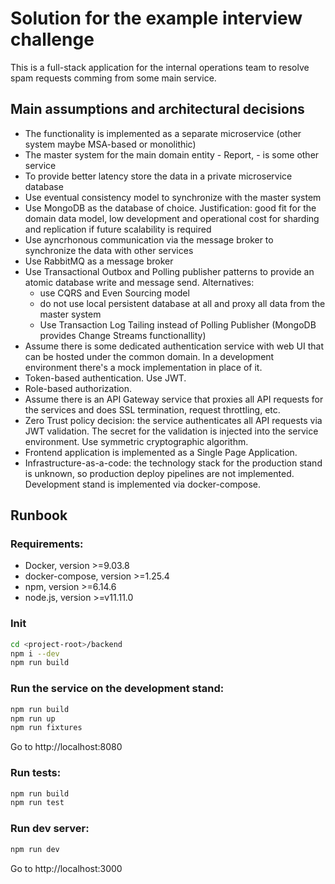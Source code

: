 # Solution for the example interview challenge

This is a full-stack application for the internal operations team to resolve spam requests comming from some main service.

## Main assumptions and architectural decisions

- The functionality is implemented as a separate microservice (other system maybe MSA-based or monolithic)
- The master system for the main domain entity - Report, - is some other service
- To provide better latency store the data in a private microservice database
- Use eventual consistency model to synchronize with the master system
- Use MongoDB as the database of choice. Justification: good fit for the domain data model, low development and operational cost for sharding and replication if future scalability is required
- Use ayncrhonous communication via the message broker to synchronize the data with other services
- Use RabbitMQ as a message broker
- Use Transactional Outbox and Polling publisher patterns to provide an atomic database write and message send. Alternatives:
  - use CQRS and Even Sourcing model
  - do not use local persistent database at all and proxy all data from the master system
  - Use Transaction Log Tailing instead of Polling Publisher (MongoDB provides Change Streams functionallity)
- Assume there is some dedicated authentication service with web UI that can be hosted under the common domain. In a development environment there's a mock implementation in place of it.
- Token-based authentication. Use JWT.
- Role-based authorization. 
- Assume there is an API Gateway service that proxies all API requests for the services and does SSL termination, request throttling, etc.
- Zero Trust policy decision: the service authenticates all API requests via JWT validation. The secret for the validation is injected into the service environment. Use symmetric cryptographic algorithm.
- Frontend application is implemented as a Single Page Application.
- Infrastructure-as-a-code: the technology stack for the production stand is unknown, so production deploy pipelines are not implemented. Development stand is implemented via docker-compose.

## Runbook

### Requirements:
- Docker, version >=9.03.8
- docker-compose, version >=1.25.4
- npm, version >=6.14.6
- node.js, version >=v11.11.0

### Init

```bash
cd <project-root>/backend
npm i --dev
npm run build
```

### Run the service on the development stand:

```bash
npm run build
npm run up
npm run fixtures
```

Go to http://localhost:8080

### Run tests:

```bash
npm run build
npm run test
```

### Run dev server:

```bash
npm run dev
```

Go to http://localhost:3000
